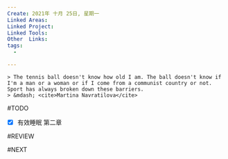 ```yaml
---
Create: 2021年 十月 25日, 星期一
Linked Areas: 
Linked Project:
Linked Tools: 
Other  Links: 
tags: 
  - 

---
```

```ad-quote
> The tennis ball doesn't know how old I am. The ball doesn't know if I'm a man or a woman or if I come from a communist country or not. Sport has always broken down these barriers.
> &mdash; <cite>Martina Navratilova</cite>
```

#TODO 
- [x] 有效睡眠 第二章







#REVIEW






#NEXT
